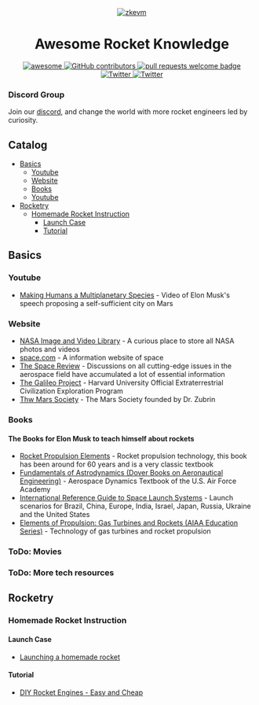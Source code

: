 <div align="center">
  <a href="https://images.nasa.gov/details-PIA19400">
    <img alt="zkevm" src="https://images-assets.nasa.gov/image/PIA19400/PIA19400~orig.jpg" >
  </a>
</div>

<div align="center">
  <h1 align="center">Awesome Rocket Knowledge</h1>
  <p align="center">
    <a href="https://github.com/sindresorhus/awesome">
      <img alt="awesome" src="https://cdn.rawgit.com/sindresorhus/awesome/d7305f38d29fed78fa85652e3a63e154dd8e8829/media/badge.svg">
    </a>
    <a href="https://github.com/LuozhuZhang/awesome-rocket-knowledge/graphs/contributors">
      <img alt="GitHub contributors" src="https://img.shields.io/github/contributors/LuozhuZhang/awesome-rocket-knowledge">
    </a>
    <a href="http://makeapullrequest.com">
      <img alt="pull requests welcome badge" src="https://img.shields.io/badge/PRs-welcome-brightgreen.svg?style=flat">
    </a>
    <a href="https://twitter.com/LuozhuZhang">
      <img alt="Twitter" src="https://img.shields.io/twitter/url/https/twitter.com/LuozhuZhang.svg?style=social&label=Follow%20%40LuozhuZhang">
    </a>
    <a href="https://twitter.com/ChrisYicheng">
      <img alt="Twitter" src="https://img.shields.io/twitter/url/https/twitter.com/Yicheng.svg?style=social&label=Follow%20%40Yicheng">
    </a>
    
  </p>
</div>

### Discord Group
Join our [discord](https://discord.gg/a6nT6CjUga), and change the world with more rocket engineers led by curiosity.

## Catalog
* [Basics](#basics)
  * [Youtube](#youtube)
  * [Website](#website)
  * [Books](#books)
  * [Youtube](#youtube)
* [Rocketry](#rocketry)
  * [Homemade Rocket Instruction](#homemade-rocket-instruction)
    * [Launch Case](#launch-case)
    * [Tutorial](#tutorial)

## Basics

### Youtube
* [Making Humans a Multiplanetary Species](https://www.youtube.com/watch?v=H7Uyfqi_TE8&t=2522s) - Video of Elon Musk's speech proposing a self-sufficient city on Mars
### Website
* [NASA Image and Video Library](https://images.nasa.gov/) - A curious place to store all NASA photos and videos
* [space.com](https://www.space.com/) - A information website of space
* [The Space Review](https://www.thespacereview.com/index.html) - Discussions on all cutting-edge issues in the aerospace field have accumulated a lot of essential information
* [The Galileo Project](https://projects.iq.harvard.edu/galileo) - Harvard University Official Extraterrestrial Civilization Exploration Program
* [Thw Mars Society](https://www.marssociety.org/) - The Mars Society founded by Dr. Zubrin
### Books
#### The Books for Elon Musk to teach himself about rockets
* [Rocket Propulsion Elements](https://www.amazon.com/Rocket-Propulsion-Elements-George-Sutton/dp/0470080248) - Rocket propulsion technology, this book has been around for 60 years and is a very classic textbook
* [Fundamentals of Astrodynamics (Dover Books on Aeronautical Engineering)](https://www.amazon.com/Fundamentals-Astrodynamics-Dover-Aeronautical-Engineering/dp/0486600610/ref=sr_1_1?s=books&ie=UTF8&qid=1421803938&sr=1-1&keywords=astrodynamics+bates+and+mueller) - Aerospace Dynamics Textbook of the U.S. Air Force Academy
* [International Reference Guide to Space Launch Systems](https://www.amazon.com/International-Reference-Launch-Systems-Library/dp/156347591X/ref=sr_1_1?s=books&ie=UTF8&qid=1421803965&sr=1-1&keywords=launch+isakowitz) - Launch scenarios for Brazil, China, Europe, India, Israel, Japan, Russia, Ukraine and the United States
* [Elements of Propulsion: Gas Turbines and Rockets (AIAA Education Series)](https://www.amazon.com/Elements-Propulsion-Turbines-Rockets-Education/dp/1563477793/ref=sr_1_1?s=books&ie=UTF8&qid=1421804008&sr=1-1&keywords=aiaa+propulsion+elements) - Technology of gas turbines and rocket propulsion

### ToDo: Movies

### ToDo: More tech resources

## Rocketry

### Homemade Rocket Instruction
#### Launch Case
* [Launching a homemade rocket](https://www.youtube.com/watch?app=desktop&v=7E4-60ZsaPo)

#### Tutorial
* [DIY Rocket Engines - Easy and Cheap](https://www.youtube.com/watch?v=nPM3KcHzN6I)

